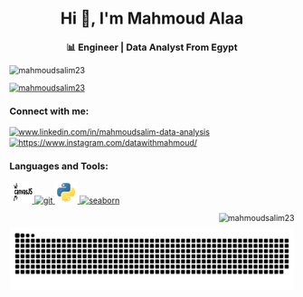 <h1 align="center">Hi 👋, I'm Mahmoud Alaa</h1>
<h3 align="center">📊 Engineer | Data Analyst From Egypt</h3>

<p align="left"> <img src="https://komarev.com/ghpvc/?username=mahmoudsalim23&label=Profile%20views&color=0e75b6&style=flat" alt="mahmoudsalim23" /> </p>

<p align="left"> <a href="https://github.com/ryo-ma/github-profile-trophy"><img src="https://github-profile-trophy.vercel.app/?username=mahmoudsalim23" alt="mahmoudsalim23" /></a> </p>

<h3 align="left">Connect with me:</h3>
<p align="left">
<a href="https://linkedin.com/in/www.linkedin.com/in/mahmoudsalim-data-analysis" target="blank"><img align="center" src="https://raw.githubusercontent.com/rahuldkjain/github-profile-readme-generator/master/src/images/icons/Social/linked-in-alt.svg" alt="www.linkedin.com/in/mahmoudsalim-data-analysis" height="30" width="40" /></a>
<a href="https://instagram.com/https://www.instagram.com/datawithmahmoud/" target="blank"><img align="center" src="https://raw.githubusercontent.com/rahuldkjain/github-profile-readme-generator/master/src/images/icons/Social/instagram.svg" alt="https://www.instagram.com/datawithmahmoud/" height="30" width="40" /></a>
</p>

<h3 align="left">Languages and Tools:</h3>
<p align="left"> <a href="https://canvasjs.com" target="_blank" rel="noreferrer"> <img src="https://raw.githubusercontent.com/Hardik0307/Hardik0307/master/assets/canvasjs-charts.svg" alt="canvasjs" width="40" height="40"/> </a> <a href="https://git-scm.com/" target="_blank" rel="noreferrer"> <img src="https://www.vectorlogo.zone/logos/git-scm/git-scm-icon.svg" alt="git" width="40" height="40"/> </a> <a href="https://www.mysql.com/" target="_blank" rel="noreferrer"> <img src="https://raw.githubusercontent.com/devicons/devicon/master/icons/python/python-original.svg" alt="python" width="40" height="40"/> </a> <a href="https://seaborn.pydata.org/" target="_blank" rel="noreferrer"> <img src="https://seaborn.pydata.org/_images/logo-mark-lightbg.svg" alt="seaborn" width="40" height="40"/> </a> </p>


<p><img align="right" src="https://github-readme-streak-stats.herokuapp.com/?user=mahmoudsalim23&" alt="mahmoudsalim23" /></p>

###
<br clear="both">

<img src="https://raw.githubusercontent.com/platane/snk/output/github-contribution-grid-snake-dark.svg" />

###
